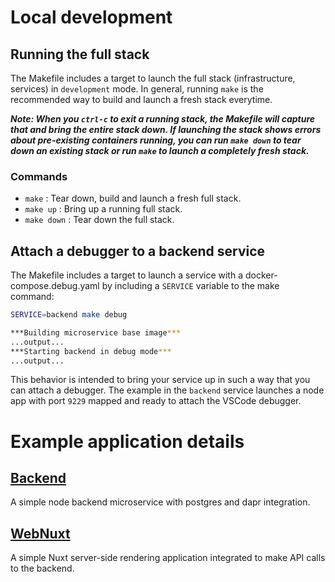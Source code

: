 # Local development

## Running the full stack
The Makefile includes a target to launch the full stack (infrastructure, services) in `development` mode. In general, running `make` is the recommended way to build and launch a fresh stack everytime.

***Note: When you `ctrl-c` to exit a running stack, the Makefile will capture that and bring the entire stack down. If launching the stack shows errors about pre-existing containers running, you can run `make down` to tear down an existing stack or run `make` to launch a completely fresh stack.***

### Commands
- `make` : Tear down, build and launch a fresh full stack.
- `make up` : Bring up a running full stack.
- `make down` : Tear down the full stack.

## Attach a debugger to a backend service
The Makefile includes a target to launch a service with a docker-compose.debug.yaml by including a `SERVICE` variable to the make command:

```bash
SERVICE=backend make debug

***Building microservice base image***
...output...
***Starting backend in debug mode***
...output...
```

This behavior is intended to bring your service up in such a way that you can attach a debugger. The example in the `backend` service launches a node app with port `9229` mapped and ready to attach the VSCode debugger.

# Example application details
## [Backend](./app/backend/README.md)
A simple node backend microservice with postgres and dapr integration.
## [WebNuxt](./app/webnuxt/README.md)
A simple Nuxt server-side rendering application integrated to make API calls to the backend.

